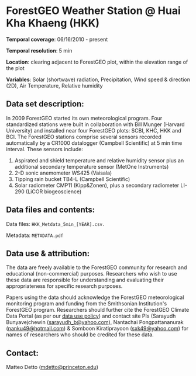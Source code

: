 # ForestGEO Weather Station @ Huai Kha Khaeng (HKK)

**Temporal coverage**: 06/16/2010 - present 

**Temporal resolution**: 5 min

**Location**: clearing adjacent to ForestGEO plot, within the elevation range of the plot

**Variables**: Solar (shortwave) radiation, Precipitation, Wind speed & direction (2D), Air Temperature, Relative humidity 

## Data set description:
In 2009 ForestGEO started its own meteorological program. Four standardized stations were built in collaboration with Bill Munger (Harvard University) and installed near four ForestGEO plots: SCBI, KHC, HKK and BCI. The ForestGEO stations comprise several sensors recorded automatically by a CR1000 datalogger (Campbell Scientific) at 5 min time interval. These sensors include:
1)	Aspirated and shield temperature and relative humidity sensor plus an additional secondary temperature sensor (MetOne Instruments)
2)	 2-D sonic anemometer WS425 (Vaisala)
3)	Tipping rain bucket TB4-L (Campbell Scientific)
4)	Solar radiometer CMP11 (Kipp&Zonen), plus a secondary radiometer LI-290 (LiCOR biogeoscience)

## Data files and contents:
Data files: `HKK_Metdata_5min_[YEAR].csv.`

Metadata: `METADATA.pdf`

## Data use & attribution:

The data are freely available to the ForestGEO community for research and educational (non-commercial) purposes.  Researchers who wish to use these data are responsible for understanding and evaluating their appropriateness for specific research purposes.  

Papers using the data should acknowledge the ForestGEO meteorological monitoring program and funding from the Smithsonian Institution's ForestGEO program. Researchers should further cite the ForestGEO Climate Data Portal (as per our [data use policy](https://github.com/forestgeo/Climate/blob/master/README.md#data-use-policy)) and contact site PIs (Sarayudh Bunyavejchewin (sarayudh_b@yahoo.com), Nantachai Pongpattananurak (nanku49@hotmail.com) & Somboon Kiratiprayoon (sxk49@yahoo.com) for names of researchers who should be credited for these data.


## Contact:

Matteo Detto (mdetto@princeton.edu)
